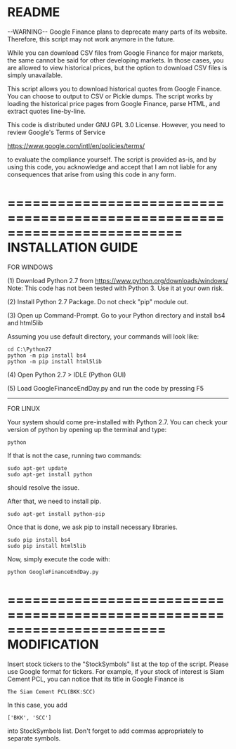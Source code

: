 README
========================================================================

--WARNING--
Google Finance plans to deprecate many parts of its website. Therefore,
this script may not work anymore in the future.

While you can download CSV files from Google Finance for major markets, 
the same cannot be said for other developing markets. In those cases, you
are allowed to view historical prices, but the option to download CSV
files is simply unavailable.

This script allows you to download historical quotes from Google Finance.
You can choose to output to CSV or Pickle dumps. The script works by 
loading the historical price pages from Google Finance, parse HTML, and 
extract quotes line-by-line. 

This code is distributed under GNU GPL 3.0 License. However, you need to
review Google's Terms of Service

   https://www.google.com/intl/en/policies/terms/

to evaluate the compliance yourself. The script is provided as-is, and by
using this code, you acknowledge and accept that I am not liable for any 
consequences that arise from using this code in any form.

=========================================================================
INSTALLATION GUIDE
=========================================================================

FOR WINDOWS

(1) Download Python 2.7 from https://www.python.org/downloads/windows/
Note: This code has not been tested with Python 3. Use it at your own risk.

(2) Install Python 2.7 Package. Do not check "pip" module out.

(3) Open up Command-Prompt. Go to your Python directory and install bs4 and
html5lib

Assuming you use default directory, your commands will look like:

    cd C:\Python27
    python -m pip install bs4
    python -m pip install html5lib

(4) Open Python 2.7 > IDLE (Python GUI)

(5) Load GoogleFinanceEndDay.py and run the code by pressing F5

------------------------------------------------------------------------

FOR LINUX

Your system should come pre-installed with Python 2.7. You can check
your version of python by opening up the terminal and type:

    python

If that is not the case, running two commands:

    sudo apt-get update
    sudo apt-get install python

should resolve the issue.

After that, we need to install pip.

    sudo apt-get install python-pip

Once that is done, we ask pip to install necessary libraries.

    sudo pip install bs4
    sudo pip install html5lib

Now, simply execute the code with:

    python GoogleFinanceEndDay.py


=======================================================================
MODIFICATION
=======================================================================

Insert stock tickers to the "StockSymbols" list at the top of the
script. Please use Google format for tickers. For example, if your
stock of interest is Siam Cement PCL, you can notice that its title
in Google Finance is

    The Siam Cement PCL(BKK:SCC)

In this case, you add

    ['BKK', 'SCC']

into StockSymbols list. Don't forget to add commas appropriately to
separate symbols.
